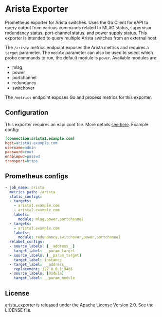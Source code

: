 # Arista Exporter

Prometheus exporter for Arista switches. Uses the Go Client for eAPI to query
output from various commands related to MLAG status, supervisor redundancy
status, port-channel status, and power supply status. This exporter is intended
to query multiple Arista switches from an external host.

The `/arista` metrics endpoint exposes the Arista metrics and requires a
`target` parameter.  The `module` parameter can also be used to select which
probe commands to run, the default module is `power`. Available modules are:

- mlag
- power
- portchannel
- redundancy
- switchover

The `/metrics` endpoint exposes Go and process metrics for this exporter.

## Configuration

This exporter requires an eapi.conf file. More details [see
here](https://github.com/aristanetworks/goeapi#getting-started). Example
config:

```ini
[connection:arista1.example.com]
host=arista1.example.com
username=admin
password=root
enablepwd=passwd
transport=https
```

## Prometheus configs

```yaml
- job_name: arista
  metrics_path: /arista
  static_configs:
  - targets:
    - arista1.example.com
    - arista2.example.com
    labels:
      module: mlag,power,portchannel
  - targets:
    - arista3.example.com
    labels:
      module: redundancy,switchover,power,portchannel
  relabel_configs:
  - source_labels: [__address__]
    target_label: __param_target
  - source_labels: [__param_target]
    target_label: instance
  - target_label: __address__
    replacement: 127.0.0.1:9465
  - source_labels: [module]
    target_label: __param_module
```


## License

arista_exporter is released under the Apache License Version 2.0. See the LICENSE file.
